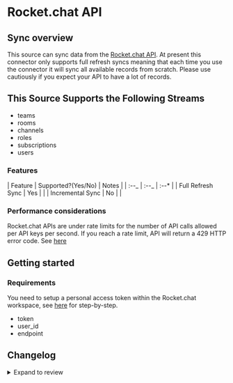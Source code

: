 # Rocket.chat API

## Sync overview

This source can sync data from the [Rocket.chat API](https://developer.rocket.chat/reference/api). At present this connector only supports full refresh syncs meaning that each time you use the connector it will sync all available records from scratch. Please use cautiously if you expect your API to have a lot of records.

## This Source Supports the Following Streams

- teams
- rooms
- channels
- roles
- subscriptions
- users

### Features

| Feature | Supported?\(Yes/No\) | Notes |
| :--_ | :--_ | :--\* |
| Full Refresh Sync | Yes | |
| Incremental Sync | No | |

### Performance considerations

Rocket.chat APIs are under rate limits for the number of API calls allowed per API keys per second. If you reach a rate limit, API will return a 429 HTTP error code. See [here](https://developer.rocket.chat/reference/api/rest-api/endpoints/other-important-endpoints/rate-limiter-endpoints)

## Getting started

### Requirements

You need to setup a personal access token within the Rocket.chat workspace, see [here](https://docs.rocket.chat/use-rocket.chat/user-guides/user-panel/my-account#personal-access-tokens) for step-by-step.

- token
- user_id
- endpoint

## Changelog

<details>
  <summary>Expand to review</summary>

| Version | Date       | Pull Request                                              | Subject                                       |
| :------ | :--------- | :-------------------------------------------------------- | :-------------------------------------------- |
| 0.2.16 | 2025-03-01 | [55013](https://github.com/airbytehq/airbyte/pull/55013) | Update dependencies |
| 0.2.15 | 2025-02-23 | [54552](https://github.com/airbytehq/airbyte/pull/54552) | Update dependencies |
| 0.2.14 | 2025-02-15 | [53993](https://github.com/airbytehq/airbyte/pull/53993) | Update dependencies |
| 0.2.13 | 2025-02-08 | [53495](https://github.com/airbytehq/airbyte/pull/53495) | Update dependencies |
| 0.2.12 | 2025-02-01 | [53002](https://github.com/airbytehq/airbyte/pull/53002) | Update dependencies |
| 0.2.11 | 2025-01-25 | [52501](https://github.com/airbytehq/airbyte/pull/52501) | Update dependencies |
| 0.2.10 | 2025-01-18 | [51906](https://github.com/airbytehq/airbyte/pull/51906) | Update dependencies |
| 0.2.9 | 2025-01-11 | [51375](https://github.com/airbytehq/airbyte/pull/51375) | Update dependencies |
| 0.2.8 | 2024-12-28 | [50717](https://github.com/airbytehq/airbyte/pull/50717) | Update dependencies |
| 0.2.7 | 2024-12-21 | [50251](https://github.com/airbytehq/airbyte/pull/50251) | Update dependencies |
| 0.2.6 | 2024-12-14 | [49705](https://github.com/airbytehq/airbyte/pull/49705) | Update dependencies |
| 0.2.5 | 2024-12-12 | [49340](https://github.com/airbytehq/airbyte/pull/49340) | Update dependencies |
| 0.2.4 | 2024-12-11 | [49095](https://github.com/airbytehq/airbyte/pull/49095) | Starting with this version, the Docker image is now rootless. Please note that this and future versions will not be compatible with Airbyte versions earlier than 0.64 |
| 0.2.3 | 2024-10-29 | [47853](https://github.com/airbytehq/airbyte/pull/47853) | Update dependencies |
| 0.2.2 | 2024-10-28 | [47639](https://github.com/airbytehq/airbyte/pull/47639) | Update dependencies |
| 0.2.1 | 2024-08-16 | [44196](https://github.com/airbytehq/airbyte/pull/44196) | Bump source-declarative-manifest version |
| 0.2.0 | 2024-08-14 | [44076](https://github.com/airbytehq/airbyte/pull/44076) | Refactor connector to manifest-only format |
| 0.1.13 | 2024-08-12 | [43884](https://github.com/airbytehq/airbyte/pull/43884) | Update dependencies |
| 0.1.12 | 2024-08-10 | [43649](https://github.com/airbytehq/airbyte/pull/43649) | Update dependencies |
| 0.1.11 | 2024-08-03 | [43157](https://github.com/airbytehq/airbyte/pull/43157) | Update dependencies |
| 0.1.10 | 2024-07-27 | [42641](https://github.com/airbytehq/airbyte/pull/42641) | Update dependencies |
| 0.1.9 | 2024-07-20 | [42301](https://github.com/airbytehq/airbyte/pull/42301) | Update dependencies |
| 0.1.8 | 2024-07-13 | [41879](https://github.com/airbytehq/airbyte/pull/41879) | Update dependencies |
| 0.1.7 | 2024-07-10 | [41518](https://github.com/airbytehq/airbyte/pull/41518) | Update dependencies |
| 0.1.6 | 2024-07-06 | [40952](https://github.com/airbytehq/airbyte/pull/40952) | Update dependencies |
| 0.1.5 | 2024-06-25 | [40346](https://github.com/airbytehq/airbyte/pull/40346) | Update dependencies |
| 0.1.4 | 2024-06-21 | [39919](https://github.com/airbytehq/airbyte/pull/39919) | Update dependencies |
| 0.1.3 | 2024-06-06 | [39110](https://github.com/airbytehq/airbyte/pull/39110) | Make compatible with builder |
| 0.1.2 | 2024-06-04 | [38992](https://github.com/airbytehq/airbyte/pull/38992) | [autopull] Upgrade base image to v1.2.1 |
| 0.1.1 | 2024-05-21 | [38517](https://github.com/airbytehq/airbyte/pull/38517) | [autopull] base image + poetry + up_to_date |
| 0.1.0   | 2022-10-29 | [#18635](https://github.com/airbytehq/airbyte/pull/18635) | 🎉 New Source: Rocket.chat API [low-code CDK] |

</details>
